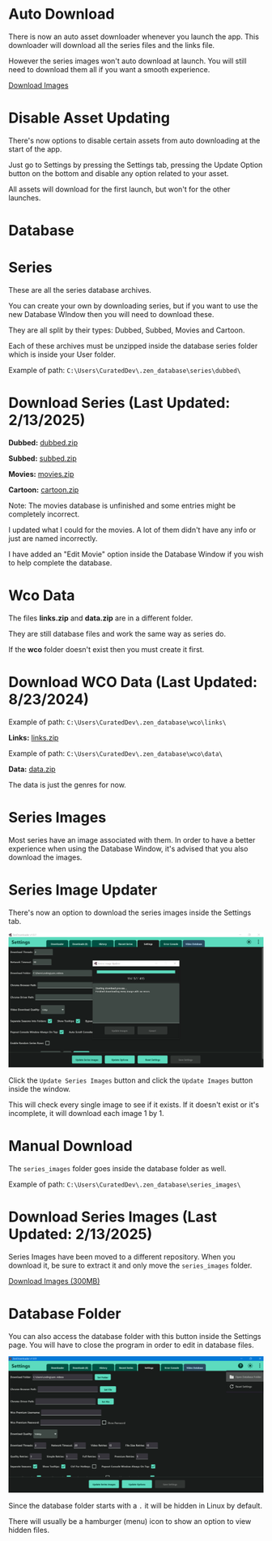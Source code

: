 # Auto Download

There is now an auto asset downloader whenever you launch the app.
This downloader will download all the series files and the links file.

However the series images won't auto download at launch. You will still need to download them all if you want a smooth experience.

[Download Images](https://github.com/NobilityDeviant/ZenDownloader/tree/master/database#series-images)

# Disable Asset Updating

There's now options to disable certain assets from auto downloading at the start of the app.

Just go to Settings by pressing the Settings tab, pressing the Update Option button on the bottom and disable any option related to your asset.

All assets will download for the first launch, but won't for the other launches.

# Database

# Series

These are all the series database archives.

You can create your own by downloading series, but if you want to use the new Database WIndow then you will need to download these.

They are all split by their types: Dubbed, Subbed, Movies and Cartoon.

Each of these archives must be unzipped inside the database series folder which is inside your User folder.

Example of path: `C:\Users\CuratedDev\.zen_database\series\dubbed\`

# Download Series (Last Updated: 2/13/2025)

**Dubbed:** [dubbed.zip](https://github.com/NobilityDeviant/ZenDownloader/raw/master/database/dubbed.zip)

**Subbed:** [subbed.zip](https://github.com/NobilityDeviant/ZenDownloader/raw/master/database/subbed.zip)

**Movies:** [movies.zip](https://github.com/NobilityDeviant/ZenDownloader/raw/master/database/movies.zip)

**Cartoon:** [cartoon.zip](https://github.com/NobilityDeviant/ZenDownloader/raw/master/database/cartoon.zip)

Note: The movies database is unfinished and some entries might be completely incorrect.

I updated what I could for the movies. A lot of them didn't have any info or just are named incorrectly.

I have added an "Edit Movie" option inside the Database Window if you wish to help complete the database.

# Wco Data

The files **links.zip** and **data.zip** are in a different folder.

They are still database files and work the same way as series do.

If the **wco** folder doesn't exist then you must create it first.

# Download WCO Data (Last Updated: 8/23/2024)

Example of path: `C:\Users\CuratedDev\.zen_database\wco\links\`

**Links:** [links.zip](https://github.com/NobilityDeviant/ZenDownloader/raw/master/database/links.zip)

Example of path: `C:\Users\CuratedDev\.zen_database\wco\data\`

**Data:** [data.zip](https://github.com/NobilityDeviant/ZenDownloader/raw/master/database/data.zip)

The data is just the genres for now.

# Series Images

Most series have an image associated with them. In order to have a better experience when using the Database Window, it's advised that you also download the images.

# Series Image Updater

There's now an option to download the series images inside the Settings tab.

![Series Image Updater](images/image_updater.png)

Click the `Update Series Images` button and click the `Update Images` button inside the window.

This will check every single image to see if it exists.
If it doesn't exist or it's incomplete, it will download each image 1 by 1.

# Manual Download

The `series_images` folder goes inside the database folder as well.

Example of path: `C:\Users\CuratedDev\.zen_database\series_images\`

# Download Series Images (Last Updated: 2/13/2025)

Series Images have been moved to a different repository.
When you download it, be sure to extract it and only move the `series_images` folder.

[Download Images (300MB)](https://github.com/NobilityDeviant/ZenDownloaderSeriesImages/archive/refs/heads/main.zip)

# Database Folder

You can also access the database folder with this button inside the Settings page.
You will have to close the program in order to edit in database files.

![Database Folder Button](images/database_folder.png)

Since the database folder starts with a `.` it will be hidden in Linux by default.

There will usually be a hamburger (menu) icon to show an option to view hidden files.

